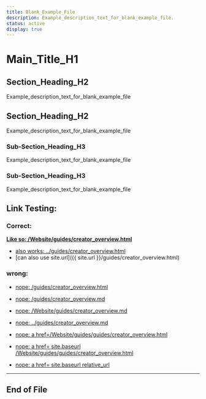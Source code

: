```yaml
---
title: Blank_Example_File
description: Example_description_text_for_blank_example_file.
status: active
display: true
---
```


# Main_Title_H1

## Section_Heading_H2
Example_description_text_for_blank_example_file

## Section_Heading_H2
Example_description_text_for_blank_example_file

### Sub-Section_Heading_H3
Example_description_text_for_blank_example_file

### Sub-Section_Heading_H3
Example_description_text_for_blank_example_file

## Link Testing:

### Correct: 

**[Like so: /Website/guides/creator_overview.html](/Website/guides/creator_overview.html)**

- [also works: ../guides/creator_overview.html](../guides/creator_overview.html)
- [can also use site.url]({{ site.url }}/guides/creator_overview.html)

### wrong: 

- [nope: /guides/creator_overview.html](/guides/creator_overview.html)
- [nope: /guides/creator_overview.md](guides/creator_overview.md)
- [nope: /Website/guides/creator_overview.md](/Website/guides/guides/creator_overview.md)
- [nope: ../guides/creator_overview.md](../guides/creator_overview.md)

- <a href="/Website/guides/creator_overview.html">nope: a href=/Website/guides/guides/creator_overview.html</a>
- <a href="{{ site.baseurl }}/Website/guides/creator_overview.html">nope: a href= site.baseurl /Website/guides/guides/creator_overview.html</a>
- <a href="{{ site.baseurl | relative_url }}/Website/guides/creator_overview.html">nope: a href= site.baseurl relative_url</a>


---
## End of File
